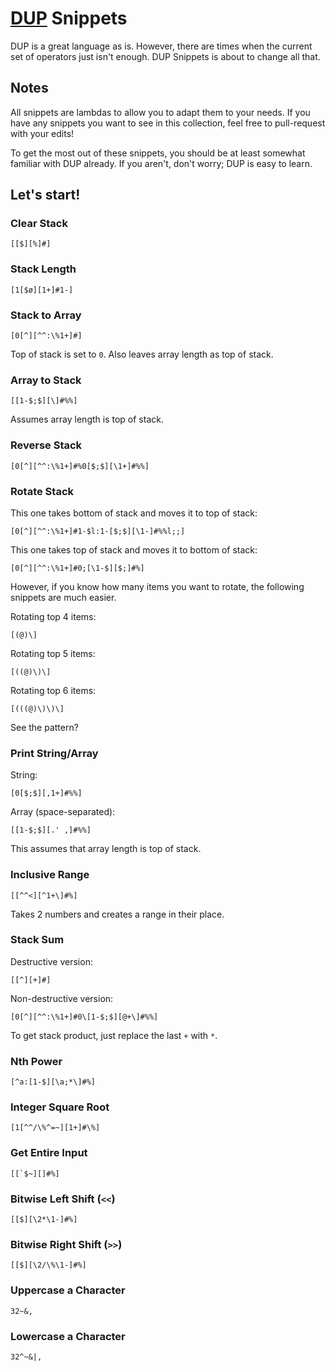 # [DUP](https://esolangs.org/wiki/DUP) Snippets
DUP is a great language as is. However, there are times when the current set of operators just isn't enough. DUP Snippets is about to change all that.
## Notes
All snippets are lambdas to allow you to adapt them to your needs. If you have any snippets you want to see in this collection, feel free to pull-request with your edits!

To get the most out of these snippets, you should be at least somewhat familiar with DUP already. If you aren't, don't worry; DUP is easy to learn.
## Let's start!
### Clear Stack
```
[[$][%]#]
```
### Stack Length
```
[1[$ø][1+]#1-]
```
### Stack to Array
```
[0[^][^^:\%1+]#]
```
Top of stack is set to `0`. Also leaves array length as top of stack.
### Array to Stack
```
[[1-$;$][\]#%%]
```
Assumes array length is top of stack.
### Reverse Stack
```
[0[^][^^:\%1+]#%0[$;$][\1+]#%%]
```
### Rotate Stack
This one takes bottom of stack and moves it to top of stack:
```
[0[^][^^:\%1+]#1-$l:1-[$;$][\1-]#%%l;;]
```
This one takes top of stack and moves it to bottom of stack:
```
[0[^][^^:\%1+]#0;[\1-$][$;]#%]
```
However, if you know how many items you want to rotate, the following snippets are much easier.

Rotating top 4 items:
```
[(@)\]
```
Rotating top 5 items:
```
[((@)\)\]
```
Rotating top 6 items:
```
[(((@)\)\)\]
```
See the pattern?
### Print String/Array
String:
```
[0[$;$][,1+]#%%]
```
Array (space-separated):
```
[[1-$;$][.' ,]#%%]
```
This assumes that array length is top of stack.
### Inclusive Range
```
[[^^<][^1+\]#%]
```
Takes 2 numbers and creates a range in their place.
### Stack Sum
Destructive version:
```
[[^][+]#]
```
Non-destructive version:
```
[0[^][^^:\%1+]#0\[1-$;$][@+\]#%%]
```
To get stack product, just replace the last `+` with `*`.
### Nth Power
```
[^a:[1-$][\a;*\]#%]
```
### Integer Square Root
```
[1[^^/\%^=~][1+]#\%]
```
### Get Entire Input
```
[[`$~][]#%]
```
### Bitwise Left Shift (`<<`)
```
[[$][\2*\1-]#%]
```
### Bitwise Right Shift (`>>`)
```
[[$][\2/\%\1-]#%]
```
### Uppercase a Character
```
32~&,
```
### Lowercase a Character
```
32^~&|,
```
